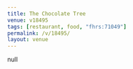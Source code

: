 ```yaml
---
title: The Chocolate Tree
venue: v18495
tags: [restaurant, food, "fhrs:71049"]
permalink: /v/18495/
layout: venue
---
```

null